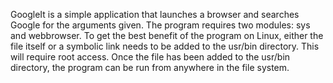 GoogleIt is a simple application that launches a browser and searches Google for the arguments given.
The program requires two modules: sys and webbrowser.
To get the best benefit of the program on Linux, either the file itself or a symbolic link needs to be added to the usr/bin directory. 
This will require root access.
Once the file has been added to the usr/bin directory, the program can be run from anywhere in the file system.
